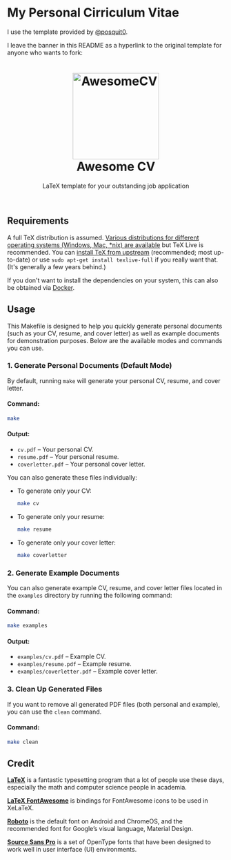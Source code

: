 # My Personal Cirriculum Vitae

I use the template provided by [@posquit0](https://github.com/posquit0).

I leave the banner in this README as a hyperlink to the original template for anyone who wants to fork:

<h1 align="center">
  <a href="https://github.com/posquit0/Awesome-CV" title="AwesomeCV Documentation">
    <img alt="AwesomeCV" src="https://github.com/posquit0/Awesome-CV/raw/master/icon.png" width="200px" height="200px" />
  </a>
  <br />
  Awesome CV
</h1>

<p align="center">
  LaTeX template for your outstanding job application
</p>


<br />

## Requirements

A full TeX distribution is assumed.  [Various distributions for different operating systems (Windows, Mac, \*nix) are available](http://tex.stackexchange.com/q/55437) but TeX Live is recommended.
You can [install TeX from upstream](https://tex.stackexchange.com/q/1092) (recommended; most up-to-date) or use `sudo apt-get install texlive-full` if you really want that.  (It's generally a few years behind.)

If you don't want to install the dependencies on your system, this can also be obtained via [Docker](https://docker.com).

## Usage

This Makefile is designed to help you quickly generate personal documents (such as your CV, resume, and cover letter) as well as example documents for demonstration purposes. Below are the available modes and commands you can use.

### 1. Generate Personal Documents (Default Mode)

By default, running `make` will generate your personal CV, resume, and cover letter.

#### Command:
```bash
make
```

#### Output:
- `cv.pdf` – Your personal CV.
- `resume.pdf` – Your personal resume.
- `coverletter.pdf` – Your personal cover letter.

You can also generate these files individually:

- To generate only your CV:
  ```bash
  make cv
  ```

- To generate only your resume:
  ```bash
  make resume
  ```

- To generate only your cover letter:
  ```bash
  make coverletter
  ```

### 2. Generate Example Documents

You can also generate example CV, resume, and cover letter files located in the `examples` directory by running the following command:

#### Command:
```bash
make examples
```

#### Output:
- `examples/cv.pdf` – Example CV.
- `examples/resume.pdf` – Example resume.
- `examples/coverletter.pdf` – Example cover letter.

### 3. Clean Up Generated Files

If you want to remove all generated PDF files (both personal and example), you can use the `clean` command.

#### Command:
```bash
make clean
```


## Credit

[**LaTeX**](https://www.latex-project.org) is a fantastic typesetting program that a lot of people use these days, especially the math and computer science people in academia.

[**LaTeX FontAwesome**](https://github.com/furl/latex-fontawesome) is bindings for FontAwesome icons to be used in XeLaTeX.

[**Roboto**](https://github.com/google/roboto) is the default font on Android and ChromeOS, and the recommended font for Google’s visual language, Material Design.

[**Source Sans Pro**](https://github.com/adobe-fonts/source-sans-pro) is a set of OpenType fonts that have been designed to work well in user interface (UI) environments.
